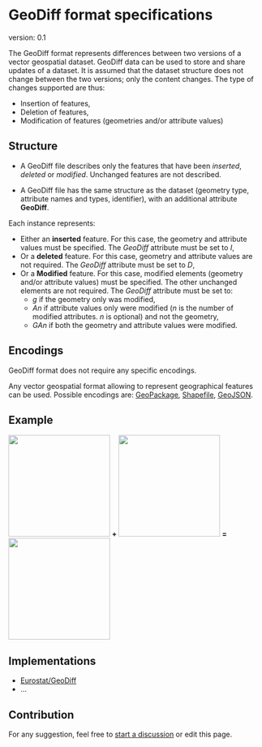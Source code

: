 # GeoDiff format specifications

version: 0.1

The GeoDiff format represents differences between two versions of a vector geospatial dataset. GeoDiff data can be used to store and share updates of a dataset. It is assumed that the dataset structure does not change between the two versions; only the content changes. The type of changes supported are thus:
- Insertion of features,
- Deletion of features,
- Modification of features (geometries and/or attribute values)

## Structure

- A GeoDiff file describes only the features that have been *inserted*, *deleted* or *modified*. Unchanged features are not described.

- A GeoDiff file has the same structure as the dataset (geometry type, attribute names and types, identifier), with an additional attribute **GeoDiff**.

Each instance represents:
- Either an **inserted** feature. For this case, the geometry and attribute values must be specified. The *GeoDiff* attribute must be set to *I*,
- Or a **deleted** feature. For this case, geometry and attribute values are not required. The *GeoDiff* attribute must be set to *D*,
- Or a **Modified** feature. For this case, modified elements (geometry and/or attribute values) must be specified. The other unchanged elements are not required. The *GeoDiff* attribute must be set to:
   * *g* if the geometry only was modified,
   * *An* if attribute values only were modified (*n* is the number of modified attributes. *n* is optional) and not the geometry,
   * *GAn* if both the geometry and attribute values were modified.

## Encodings

GeoDiff format does not require any specific encodings.

Any vector geospatial format allowing to represent geographical features can be used. Possible encodings are: [GeoPackage](https://www.geopackage.org/), [Shapefile](https://en.wikipedia.org/wiki/Shapefile), [GeoJSON](https://geojson.org/).

## Example

<kbd><img src="https://raw.githubusercontent.com/eurostat/JGiscoTools/master/src/site/geodiff/img/v1.png" width="200" /></kbd> **+** <kbd><img src="https://raw.githubusercontent.com/eurostat/JGiscoTools/master/src/site/geodiff/img/v2.png" width="200" /></kbd> **=** <kbd><img src="https://raw.githubusercontent.com/eurostat/JGiscoTools/master/src/site/geodiff/img/geodiff.png" width="200" /></kbd>

## Implementations

- [Eurostat/GeoDiff](https://github.com/eurostat/GeoDiff)
- ...

## Contribution

For any suggestion, feel free to [start a discussion](https://github.com/eurostat/GeoDiff/issues/new) or edit this page.
